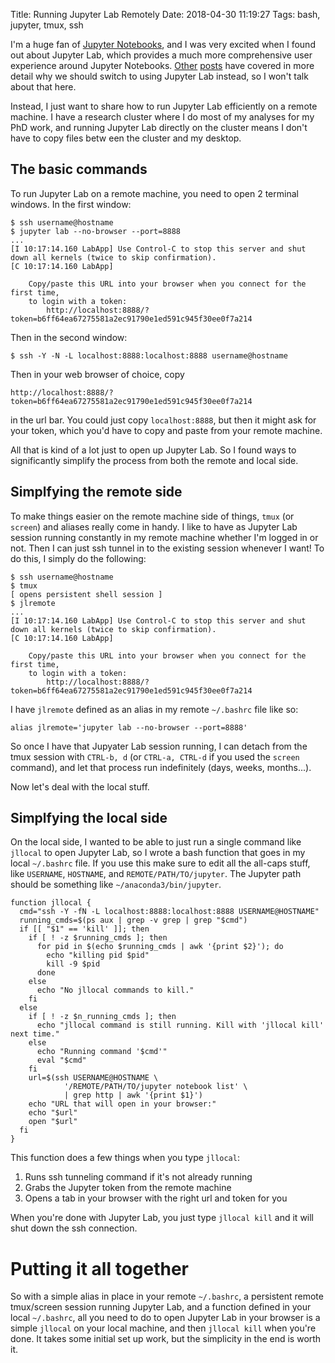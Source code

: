 Title: Running Jupyter Lab Remotely
Date: 2018-04-30 11:19:27
Tags: bash, jupyter, tmux, ssh

I'm a huge fan of [Jupyter Notebooks](http://jupyter.org/), and I was very excited when I found out about Jupyter Lab, which provides a much more comprehensive user experience around Jupyter Notebooks. [Other](https://towardsdatascience.com/jupyter-notebooks-are-breathtakingly-featureless-use-jupyter-lab-be858a67b59d) [posts](https://blog.jupyter.org/jupyterlab-is-ready-for-users-5a6f039b8906) have covered in more detail why we should switch to using Jupyter Lab instead, so I won't talk about that here.

Instead, I just want to share how to run Jupyter Lab efficiently on a remote machine. I have a research cluster where I do most of my analyses for my PhD work, and running Jupyter Lab directly on the cluster means I don't have to copy files betw een the cluster and my desktop.

## The basic commands

To run Jupyter Lab on a remote machine, you need to open 2 terminal windows. In the first window:

```
$ ssh username@hostname
$ jupyter lab --no-browser --port=8888
...
[I 10:17:14.160 LabApp] Use Control-C to stop this server and shut down all kernels (twice to skip confirmation).
[C 10:17:14.160 LabApp]

    Copy/paste this URL into your browser when you connect for the first time,
    to login with a token:
        http://localhost:8888/?token=b6ff64ea67275581a2ec91790e1ed591c945f30ee0f7a214
```

Then in the second window:

```
$ ssh -Y -N -L localhost:8888:localhost:8888 username@hostname
```

Then in your web browser of choice, copy

```
http://localhost:8888/?token=b6ff64ea67275581a2ec91790e1ed591c945f30ee0f7a214
```

in the url bar. You could just copy `localhost:8888`, but then it might ask for your token, which you'd have to copy and paste from your remote machine.

All that is kind of a lot just to open up Jupyter Lab. So I found ways to significantly simplify the process from both the remote and local side.

## Simplfying the remote side

To make things easier on the remote machine side of things, `tmux` (or `screen`) and aliases really come in handy. I like to have as Jupyter Lab session running constantly in my remote machine whether I'm logged in or not. Then I can just ssh tunnel in to the existing session whenever I want! To do this, I simply do the following:

```
$ ssh username@hostname
$ tmux
[ opens persistent shell session ]
$ jlremote
...
[I 10:17:14.160 LabApp] Use Control-C to stop this server and shut down all kernels (twice to skip confirmation).
[C 10:17:14.160 LabApp]

    Copy/paste this URL into your browser when you connect for the first time,
    to login with a token:
        http://localhost:8888/?token=b6ff64ea67275581a2ec91790e1ed591c945f30ee0f7a214
```

I have `jlremote` defined as an alias in my remote `~/.bashrc` file like so:

```
alias jlremote='jupyter lab --no-browser --port=8888'
```

So once I have that Jupyater Lab session running, I can detach from the tmux session with `CTRL-b, d` (or `CTRL-a, CTRL-d` if you used the `screen` command), and let that process run indefinitely (days, weeks, months...).

Now let's deal with the local stuff.

## Simplfying the local side

On the local side, I wanted to be able to just run a single command like `jllocal` to open Jupyter Lab, so I wrote a bash function that goes in my local `~/.bashrc` file. If you use this make sure to edit all the all-caps stuff, like `USERNAME`, `HOSTNAME`, and `REMOTE/PATH/TO/jupyter`. The Jupyter path should be something like `~/anaconda3/bin/jupyter`.

```
function jllocal {
  cmd="ssh -Y -fN -L localhost:8888:localhost:8888 USERNAME@HOSTNAME"
  running_cmds=$(ps aux | grep -v grep | grep "$cmd")
  if [[ "$1" == 'kill' ]]; then
    if [ ! -z $running_cmds ]; then
      for pid in $(echo $running_cmds | awk '{print $2}'); do
        echo "killing pid $pid"
        kill -9 $pid
      done
    else
      echo "No jllocal commands to kill."
    fi
  else
    if [ ! -z $n_running_cmds ]; then
      echo "jllocal command is still running. Kill with 'jllocal kill' next time."
    else
      echo "Running command '$cmd'"
      eval "$cmd"
    fi
    url=$(ssh USERNAME@HOSTNAME \
            '/REMOTE/PATH/TO/jupyter notebook list' \
            | grep http | awk '{print $1}')
    echo "URL that will open in your browser:"
    echo "$url"
    open "$url"
  fi
}
```

This function does a few things when you type `jllocal`:

1. Runs ssh tunneling command if it's not already running
2. Grabs the Jupyter token from the remote machine
3. Opens a tab in your browser with the right url and token for you

When you're done with Jupyter Lab, you just type `jllocal kill` and it will shut down the ssh connection.

# Putting it all together

So with a simple alias in place in your remote `~/.bashrc`, a persistent remote tmux/screen session running Jupyter Lab, and a function defined in your local `~/.bashrc`, all you need to do to open Jupyter Lab in your browser is a simple `jllocal` on your local machine, and then `jllocal kill` when you're done. It takes some initial set up work, but the simplicity in the end is worth it.
